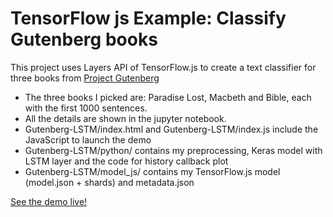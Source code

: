# TensorFlow js Example: Classify Gutenberg books 

This project uses Layers API of TensorFlow.js to create a text classifier for three books from [Project Gutenberg](https://www.gutenberg.org/)

* The three books I picked are: Paradise Lost, Macbeth and Bible, each with the first 1000 sentences. 
* All the details are shown in the jupyter notebook.
* Gutenberg-LSTM/index.html and Gutenberg-LSTM/index.js include the JavaScript to launch the demo
* Gutenberg-LSTM/python/ contains my preprocessing, Keras model with LSTM layer and the code for history callback plot
* Gutenberg-LSTM/model_js/ contains my TensorFlow.js model (model.json + shards) and metadata.json

[See the demo live!](https://jielulovesdessert.github.io/Gutenberg-LSTM/)
